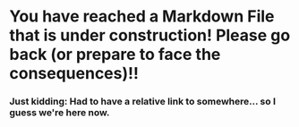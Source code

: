 # You have reached a Markdown File that is under construction! Please go back (or prepare to face the consequences)!!

### Just kidding: Had to have a relative link to somewhere... so I guess we're here now.